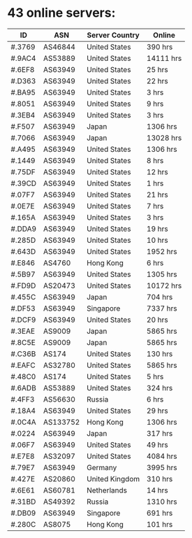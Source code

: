 # 43 online servers:

| ID | ASN | Server Country | Online |
| ------ | ------ | ------ | ------ |
| #.3769 | AS46844 | United States | 390 hrs |
| #.9AC4 | AS53889 | United States | 14111 hrs |
| #.6EF8 | AS63949 | United States | 25 hrs |
| #.D363 | AS63949 | United States | 22 hrs |
| #.BA95 | AS63949 | United States | 3 hrs |
| #.8051 | AS63949 | United States | 9 hrs |
| #.3EB4 | AS63949 | United States | 3 hrs |
| #.F507 | AS63949 | Japan | 1306 hrs |
| #.7066 | AS63949 | Japan | 13028 hrs |
| #.A495 | AS63949 | United States | 1306 hrs |
| #.1449 | AS63949 | United States | 8 hrs |
| #.75DF | AS63949 | United States | 12 hrs |
| #.39CD | AS63949 | United States | 1 hrs |
| #.07F7 | AS63949 | United States | 21 hrs |
| #.0E7E | AS63949 | United States | 7 hrs |
| #.165A | AS63949 | United States | 3 hrs |
| #.DDA9 | AS63949 | United States | 19 hrs |
| #.285D | AS63949 | United States | 10 hrs |
| #.643D | AS63949 | United States | 1952 hrs |
| #.E846 | AS4760 | Hong Kong | 6 hrs |
| #.5B97 | AS63949 | United States | 1305 hrs |
| #.FD9D | AS20473 | United States | 10172 hrs |
| #.455C | AS63949 | Japan | 704 hrs |
| #.DF53 | AS63949 | Singapore | 7337 hrs |
| #.DCF9 | AS63949 | United States | 20 hrs |
| #.3EAE | AS9009 | Japan | 5865 hrs |
| #.8C5E | AS9009 | Japan | 5865 hrs |
| #.C36B | AS174 | United States | 130 hrs |
| #.EAFC | AS32780 | United States | 5865 hrs |
| #.48C0 | AS174 | United States | 5 hrs |
| #.6ADB | AS53889 | United States | 324 hrs |
| #.4FF3 | AS56630 | Russia | 6 hrs |
| #.18A4 | AS63949 | United States | 29 hrs |
| #.0C4A | AS133752 | Hong Kong | 1306 hrs |
| #.0224 | AS63949 | Japan | 317 hrs |
| #.06F7 | AS63949 | United States | 49 hrs |
| #.E7E8 | AS32097 | United States | 4084 hrs |
| #.79E7 | AS63949 | Germany | 3995 hrs |
| #.427E | AS20860 | United Kingdom | 310 hrs |
| #.6E61 | AS60781 | Netherlands | 14 hrs |
| #.31BD | AS49392 | Russia | 1310 hrs |
| #.DB09 | AS63949 | Singapore | 691 hrs |
| #.280C | AS8075 | Hong Kong | 101 hrs |

